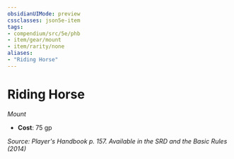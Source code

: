 ```yaml
---
obsidianUIMode: preview
cssclasses: json5e-item
tags:
- compendium/src/5e/phb
- item/gear/mount
- item/rarity/none
aliases: 
- "Riding Horse"
---
```

# Riding Horse
*Mount*  

- **Cost**: 75 gp

*Source: Player's Handbook p. 157. Available in the <span title='Systems Reference Document (5.1)'>SRD</span> and the Basic Rules (2014)*